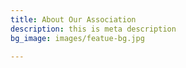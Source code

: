 ```yaml
---
title: About Our Association
description: this is meta description
bg_image: images/featue-bg.jpg

---
```

